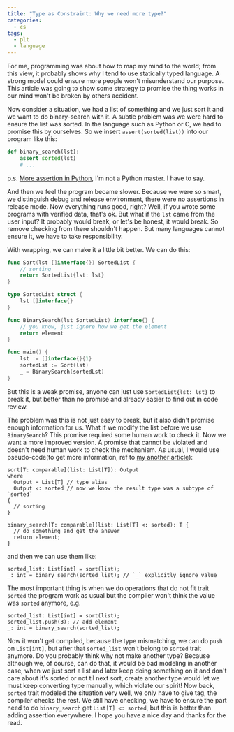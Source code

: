 ```yaml
---
title: "Type as Constraint: Why we need more type?"
categories:
  - cs
tags:
  - plt
  - language
---
```


For me, programming was about how to map my mind to the world; from this view, it probably shows why I tend to use statically typed language. A strong model could ensure more people won't misunderstand our purpose. This article was going to show some strategy to promise the thing works in our mind won't be broken by others accident.

Now consider a situation, we had a list of something and we just sort it and we want to do binary-search with it. A subtle problem was we were hard to ensure the list was sorted. In the language such as Python or C, we had to promise this by ourselves. So we insert `assert(sorted(list))` into our program like this:

```python
def binary_search(lst):
    assert sorted(lst)
    # ...
```

p.s. [More assertion in Python](https://www.programiz.com/python-programming/assert-statement), I'm not a Python master. I have to say.

And then we feel the program became slower. Because we were so smart, we distinguish debug and release environment, there were no assertions in release mode. Now everything runs good, right? Well, if you wrote some programs with verified data, that's ok. But what if the `lst` came from the user input? It probably would break, or let's be honest, it would break. So remove checking from there shouldn't happen. But many languages cannot ensure it, we have to take responsibility.

With wrapping, we can make it a little bit better. We can do this:

```go
func Sort(lst []interface{}) SortedList {
	// sorting
	return SortedList{lst: lst}
}

type SortedList struct {
	lst []interface{}
}

func BinarySearch(lst SortedList) interface{} {
	// you know, just ignore how we get the element
	return element
}

func main() {
	lst := []interface{}{1}
	sortedLst := Sort(lst)
	_ = BinarySearch(sortedLst)
}
```

But this is a weak promise, anyone can just use `SortedList{lst: lst}` to break it, but better than no promise and already easier to find out in code review.

The problem was this is not just easy to break, but it also didn't promise enough information for us. What if we modify the list before we use `BinarySearch`? This promise required some human work to check it. Now we want a more improved version. A promise that cannot be violated and doesn't need human work to check the mechanism. As usual, I would use pseudo-code(to get more information, ref to [my another article](https://dannypsnl.github.io/docs/cs/infinite-type/)):

```
sort[T: comparable](list: List[T]): Output
where
  Output = List[T] // type alias
  Output <: sorted // now we know the result type was a subtype of `sorted`
{
  // sorting
}

binary_search[T: comparable](list: List[T] <: sorted): T {
  // do something and get the answer
  return element;
}
```

and then we can use them like:

```
sorted_list: List[int] = sort(list);
_: int = binary_search(sorted_list); // `_` explicitly ignore value
```

The most important thing is when we do operations that do not fit trait `sorted` the program work as usual but the compiler won't think the value was `sorted` anymore, e.g.

```
sorted_list: List[int] = sort(list);
sorted_list.push(3); // add element
_: int = binary_search(sorted_list);
```

Now it won't get compiled, because the type mismatching, we can do `push` on `List[int]`, but after that `sorted_list` won't belong to `sorted` trait anymore. Do you probably think why not make another type? Because although we, of course, can do that, it would be bad modeling in another case, when we just sort a list and later keep doing something on it and don't care about it's sorted or not til next sort, create another type would let we must keep converting type manually, which violate our spirit! Now back, `sorted` trait modeled the situation very well, we only have to give tag, the compiler checks the rest. We still have checking, we have to ensure the part need to do `binary_search` get `List[T] <: sorted`, but this is better than adding assertion everywhere. I hope you have a nice day and thanks for the read.

